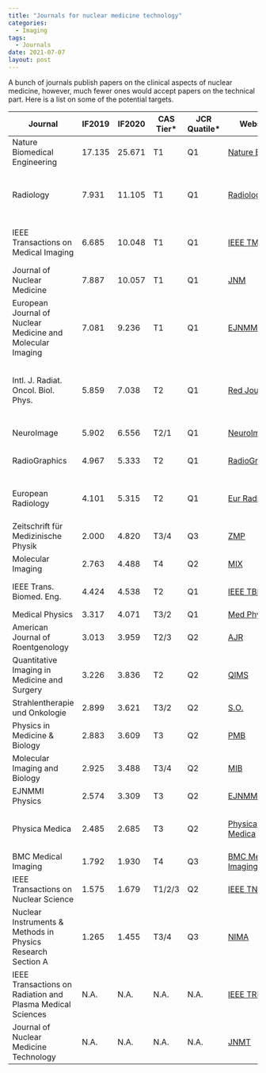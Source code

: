 ```yaml
---
title: "Journals for nuclear medicine technology"
categories:
  - Imaging
tags:
  - Journals
date: 2021-07-07
layout: post
---
```


A bunch of journals publish papers on the clinical aspects of nuclear medicine, however, much fewer ones would accept papers on the technical part. Here is a list on some of the potential targets.

| Journal | IF2019 | IF2020 | CAS Tier* | JCR Quatile* | Website | Submission | Comments |
| ---     | ---    | ---       | ---          | ---     | ---        | ---      | --- |
| Nature Biomedical Engineering | 17.135 | 25.671 | T1 | Q1 | [Nature BME](https://www.nature.com/natbiomedeng/) | [Nature MTS](https://mts-natbiomedeng.nature.com/cgi-bin/main.plex) | |
| Radiology | 7.931 | 11.105 | T1 | Q1 | [Radiology](https://pubs.rsna.org/journal/radiology) | [ScholarOne](https://mc.manuscriptcentral.com/rad) | Very few technological papers, clinical-oriented |
| IEEE Transactions on Medical Imaging | 6.685 | 10.048 | T1 | Q1 | [IEEE TMI](https://ieeexplore.ieee.org/xpl/RecentIssue.jsp?punumber=42) | [ScholarOne](https://mc.manuscriptcentral.com/tmi-ieee) | More algorithm fewer system paper. |
| Journal of Nuclear Medicine | 7.887 | 10.057 | T1 | Q1 | [JNM](https://jnm.snmjournals.org/) | [JNM/JNMT](https://submit-jnm.snmjournals.org/) | |
| European Journal of Nuclear Medicine and Molecular Imaging | 7.081 | 9.236 | T1 | Q1 | [EJNMMI](https://www.springer.com/journal/259) | [Editorial Manager](https://www.editorialmanager.com/ejnm/default.aspx) | |
| Intl. J. Radiat. Oncol. Biol. Phys. | 5.859 | 7.038 | T2 | Q1 | [Red Journal](https://www.redjournal.org/) | [Editorial Manager](https://www.editorialmanager.com/ijrobp/default.aspx) | ASTRO Red Journal, mostly RT, very few MI/NM papers. |
| NeuroImage | 5.902 | 6.556 | T2/1 | Q1 | [NeuroImage](https://www.journals.elsevier.com/neuroimage) | [Editorial Manager](https://www.editorialmanager.com/YNIMG/default.aspx) | Brain Imaging |
| RadioGraphics | 4.967 | 5.333 | T2 | Q1 | [RadioGraphics](https://pubs.rsna.org/journal/radiographics) | [Editorial Manager](https://www.editorialmanager.com/rg/default.aspx) | Few NM/MI, clinical oriented |
| European Radiology | 4.101 | 5.315 | T2 | Q1 | [Eur Radiol](https://www.springer.com/journal/330) | [Editorial Manager](https://www.editorialmanager.com/eura/Default.aspx) | Seldom publishes technological papers |
| Zeitschrift für Medizinische Physik | 2.000 | 4.820 | T3/4 | Q3 | [ZMP](https://www.journals.elsevier.com/zeitschrift-fur-medizinische-physik) | [Editorial Manager](https://www.editorialmanager.com/ZMEDPHYS) |
| Molecular Imaging | 2.763 | 4.488| T4 | Q2 | [MIX](https://journals.sagepub.com/home/mix) | [ScholarOne](https://mc.manuscriptcentral.com/mix) | |
| IEEE Trans. Biomed. Eng. | 4.424 | 4.538| T2 | Q1 | [IEEE TBME](https://ieeexplore.ieee.org/xpl/RecentIssue.jsp?punumber=10) | [ScholarOne](	http://mc.manuscriptcentral.com/embs-ieee) | Very few NM/MI papers. |
| Medical Physics | 3.317 | 4.071 | T3/2 | Q1 | [Med Phys](https://aapm.onlinelibrary.wiley.com/journal/24734209) | [AAPM](https://medphys.msubmit.net/cgi-bin/main.plex) | |
| American Journal of Roentgenology | 3.013 | 3.959 |T2/3 | Q2 | [AJR](https://www.ajronline.org/) | [Editorial Manager](https://www.editorialmanager.com/ajr/default.aspx) | Clinical-oriented |
| Quantitative Imaging in Medicine and Surgery | 3.226 | 3.836 | T2 | Q2 | [QIMS](https://qims.amegroups.com/) | | Clinical + some phycics |
| Strahlentherapie und Onkologie | 2.899 | 3.621 | T3/2 | Q2 | [S.O.](https://www.springer.com/journal/66/) | [Editorial Manager](https://www.editorialmanager.com/suon/default.aspx) | |
| Physics in Medicine & Biology | 2.883 | 3.609 | T3 | Q2 | [PMB](https://iopscience.iop.org/journal/0031-9155) | [ScholarOne](https://iopscience.iop.org/journal/0031-9155) | |
| Molecular Imaging and Biology | 2.925 | 3.488 | T3/4 | Q2 | [MIB](https://www.springer.com/journal/11307) | [Editorial Mananger](https://www.editorialmanager.com/mibi/default.aspx) | Biochemical |
| EJNMMI Physics | 2.574 | 3.309 | T3 | Q2 | [EJNMMI Phys](https://ejnmmiphys.springeropen.com/) | [Editorial Manager](https://www.editorialmanager.com/ejph/default.aspx) | OA |
| Physica Medica | 2.485 | 2.685 | T3 | Q2 | [Physica Medica](https://www.journals.elsevier.com/physica-medica/) | [Editorial Manager](https://www.editorialmanager.com/ejmp/default.aspx) | European Journal of Medical Physics |
| BMC Medical Imaging | 1.792 | 1.930 | T4 | Q3 | [BMC Medical Imaging](https://bmcmedimaging.biomedcentral.com/) | [SpringerNature](https://author-welcome.nature.com/12880) | |
| IEEE Transactions on Nuclear Science | 1.575 | 1.679 | T1/2/3 | Q2 | [IEEE TNS](https://ieeexplore.ieee.org/xpl/mostRecentIssue.jsp?punumber=23) | [ScholarOne](https://mc.manuscriptcentral.com/tns-ieee) | Fewer NM than before (to TRPMS). |
| Nuclear Instruments & Methods in Physics Research Section A | 1.265 | 1.455 | T3/4 | Q3 | [NIMA](https://www.journals.elsevier.com/nuclear-instruments-and-methods-in-physics-research-section-a-accelerators-spectrometers-detectors-and-associated-equipment) | [Editorial Manager](https://www.editorialmanager.com/nima/default.aspx) | |
| IEEE Transactions on Radiation and Plasma Medical Sciences | N.A. | N.A. | N.A. | N.A. | [IEEE TRPMS](https://ieeexplore.ieee.org/xpl/RecentIssue.jsp?punumber=7433213) | [ScholarOne](https://mc.manuscriptcentral.com/trpms) | The first IF about to be announced, may be around 5. |
| Journal of Nuclear Medicine Technology | N.A. | N.A. | N.A. | N.A.| [JNMT](https://tech.snmjournals.org/) | [JNM/JNMT](https://submit-jnm.snmjournals.org/) | Not currently indexed. |
